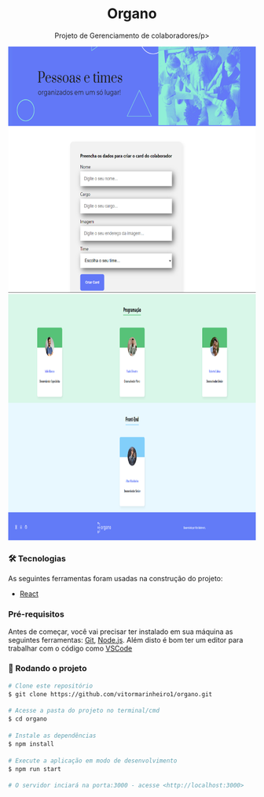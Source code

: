 <h1 align="center">Organo</h1>
<p align="center">Projeto de Gerenciamento de colaboradores/p>

<img height="500" src="/public/imagens/organo1.PNG"><img height="500" src="/public/imagens/organo2.PNG">

### 🛠 Tecnologias

As seguintes ferramentas foram usadas na construção do projeto:
- [React](https://pt-br.reactjs.org/)

### Pré-requisitos

Antes de começar, você vai precisar ter instalado em sua máquina as seguintes ferramentas:
[Git](https://git-scm.com), [Node.js](https://nodejs.org/en/).
Além disto é bom ter um editor para trabalhar com o código como [VSCode](https://code.visualstudio.com/)

### 🎲 Rodando o projeto

```bash
# Clone este repositório
$ git clone https://github.com/vitormarinheiro1/organo.git

# Acesse a pasta do projeto no terminal/cmd
$ cd organo

# Instale as dependências
$ npm install

# Execute a aplicação em modo de desenvolvimento
$ npm run start

# O servidor inciará na porta:3000 - acesse <http://localhost:3000>
```
